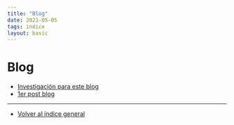 ```yaml
---
title: "Blog"
date: 2021-05-05
tags: indice
layout: basic
---
```


# Blog
- [Investigación para este blog](../blog/blog-investigacion-1)
- [1er post blog](../blog/blog-primera-investigacion)

---

- [Volver al índice general](../index)
